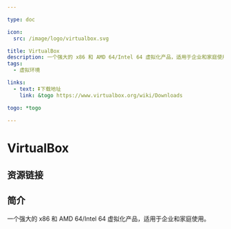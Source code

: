 ```yaml
---

type: doc

icon:
  src: /image/logo/virtualbox.svg

title: VirtualBox
description: 一个强大的 x86 和 AMD 64/Intel 64 虚拟化产品，适用于企业和家庭使用。
tags:
  - 虚拟环境

links:
  - text: ⏬下载地址
    link: &togo https://www.virtualbox.org/wiki/Downloads

togo: *togo

---
```


<ShowLogo />

# VirtualBox

<ShowTags />

<ShowBreadcrumb />

## 资源链接

<ShowLinks />

## 简介

一个强大的 x86 和 AMD 64/Intel 64 虚拟化产品，适用于企业和家庭使用。
